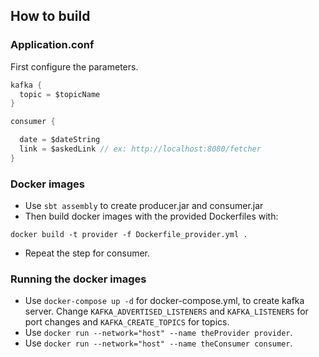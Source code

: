 ## How to build

### Application.conf

First configure the parameters.

```scala
kafka {
  topic = $topicName
}

consumer {

  date = $dateString
  link = $askedLink // ex: http://localhost:8080/fetcher
}
```

### Docker images

- Use `sbt assembly` to create producer.jar and consumer.jar
- Then build docker images with the provided Dockerfiles with:
```
docker build -t provider -f Dockerfile_provider.yml .
```
- Repeat the step for consumer.

### Running the docker images

- Use `docker-compose up -d` for docker-compose.yml, to create kafka server. Change `KAFKA_ADVERTISED_LISTENERS` and `KAFKA_LISTENERS` for port changes and `KAFKA_CREATE_TOPICS` for topics.
- Use `docker run --network="host" --name theProvider provider`.
- Use `docker run --network="host" --name theConsumer consumer`.
